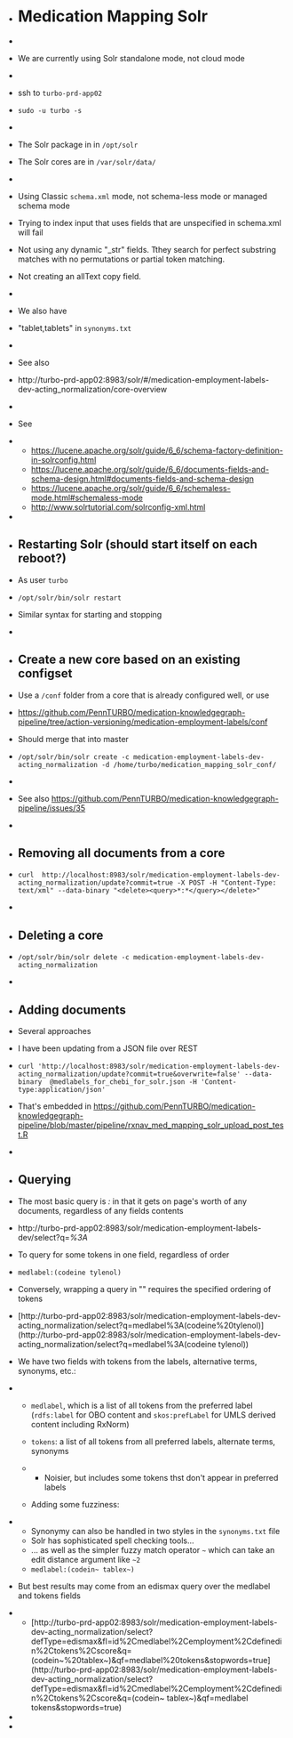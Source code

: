 - # Medication Mapping Solr

-  

- We are currently using Solr standalone mode, not cloud mode

-  

- ssh to `turbo-prd-app02`

- `sudo -u turbo -s`

-   

- The Solr package in in `/opt/solr`

- The Solr cores are in `/var/solr/data/`

-  

- Using Classic `schema.xml` mode, not schema-less mode or managed schema mode

- Trying to index input that uses fields that are unspecified in schema.xml will fail

- Not using any dynamic "_str" fields. Tthey search for perfect substring matches with no permutations or partial token matching.

- Not creating an allText copy field.

- 

- We also have 

- "tablet,tablets" in `synonyms.txt`

-  

- See also

- http://turbo-prd-app02:8983/solr/#/medication-employment-labels-dev-acting_normalization/core-overview

-  

- See

- - https://lucene.apache.org/solr/guide/6_6/schema-factory-definition-in-solrconfig.html
  - https://lucene.apache.org/solr/guide/6_6/documents-fields-and-schema-design.html#documents-fields-and-schema-design
  - https://lucene.apache.org/solr/guide/6_6/schemaless-mode.html#schemaless-mode
  - http://www.solrtutorial.com/solrconfig-xml.html

-  

- ## Restarting Solr (should start itself on each reboot?)

- As user `turbo`

- `/opt/solr/bin/solr restart`

- Similar syntax for starting and stopping

-  

- ## Create a new core based on an existing configset

- Use a `/conf` folder from a core that is already configured well, or use 

- https://github.com/PennTURBO/medication-knowledgegraph-pipeline/tree/action-versioning/medication-employment-labels/conf

- Should merge that into master

- `/opt/solr/bin/solr create -c medication-employment-labels-dev-acting_normalization -d /home/turbo/medication_mapping_solr_conf/`

-  

- See also https://github.com/PennTURBO/medication-knowledgegraph-pipeline/issues/35

-  

- ## Removing all documents from a core

- `curl  http://localhost:8983/solr/medication-employment-labels-dev-acting_normalization/update?commit=true -X POST -H "Content-Type: text/xml" --data-binary "<delete><query>*:*</query></delete>"`

-  

- ## Deleting a core

- `/opt/solr/bin/solr delete -c medication-employment-labels-dev-acting_normalization`

-  

- ## Adding documents

- Several approaches

- I have been updating from a JSON file over REST

- `curl 'http://localhost:8983/solr/medication-employment-labels-dev-acting_normalization/update?commit=true&overwrite=false' --data-binary  @medlabels_for_chebi_for_solr.json -H 'Content-type:application/json'`

- That's embedded in https://github.com/PennTURBO/medication-knowledgegraph-pipeline/blob/master/pipeline/rxnav_med_mapping_solr_upload_post_test.R

-  

- ## Querying

- The most basic query is *:* in that it gets on page's worth of any documents, regardless of any fields contents

- http://turbo-prd-app02:8983/solr/medication-employment-labels-dev/select?q=*%3A*

- To query for some tokens in one field, regardless of order

- `medlabel:(codeine tylenol)`

- Conversely, wrapping a query in "" requires the specified ordering of tokens

- [http://turbo-prd-app02:8983/solr/medication-employment-labels-dev-acting_normalization/select?q=medlabel%3A(codeine%20tylenol)](http://turbo-prd-app02:8983/solr/medication-employment-labels-dev-acting_normalization/select?q=medlabel%3A(codeine tylenol))

- We have two fields with tokens from the labels, alternative terms, synonyms, etc.:

- - `medlabel`, which is a list of all tokens from the preferred label (`rdfs:label` for OBO content and  `skos:prefLabel` for UMLS derived content including RxNorm)

  - `tokens`: a list of all tokens  from all preferred labels, alternate terms, synonyms

  - - Noisier, but includes some tokens thst don't appear in preferred labels

  - Adding some fuzziness:

- - Synonymy can also be handled in two styles in the `synonyms.txt` file
  - Solr has sophisticated spell checking tools...
  - ... as well as the simpler fuzzy match operator `~` which can take an edit distance argument like `~2`
  - `medlabel:(codein~ tablex~)`

- But best results may come from an edismax query over the  medlabel and tokens fields

- - [http://turbo-prd-app02:8983/solr/medication-employment-labels-dev-acting_normalization/select?defType=edismax&fl=id%2Cmedlabel%2Cemployment%2Cdefinedin%2Ctokens%2Cscore&q=(codein~%20tablex~)&qf=medlabel%20tokens&stopwords=true](http://turbo-prd-app02:8983/solr/medication-employment-labels-dev-acting_normalization/select?defType=edismax&fl=id%2Cmedlabel%2Cemployment%2Cdefinedin%2Ctokens%2Cscore&q=(codein~ tablex~)&qf=medlabel tokens&stopwords=true)

- 

-  